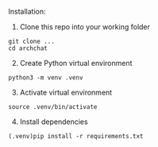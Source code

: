 Installation:

1. Clone this repo into your working folder

```
git clone ...
cd archchat
```

2. Create Python virtual environment

```
python3 -m venv .venv
```

3. Activate virtual environment

```
source .venv/bin/activate
```

4. Install dependencies

```
(.venv)pip install -r requirements.txt
```
